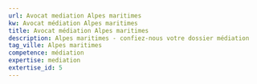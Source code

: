 ```yaml
---
url: Avocat mediation Alpes maritimes
kw: Avocat médiation Alpes maritimes
title: Avocat médiation Alpes maritimes
description: Alpes maritimes - confiez-nous votre dossier médiation
tag_ville: Alpes maritimes
competence: médiation
expertise: mediation
extertise_id: 5
---
```

